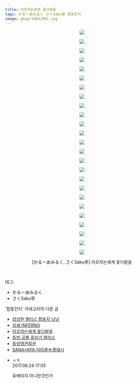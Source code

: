 ```yaml
---
title: 아르쟈논에게 꽃다발을
tags: かるーあみるく さくSaku亭 합동인지
image: ghap/1984/001.jpg
---
```

<div class="article">
<p style="text-align: center; clear: none; float: none;"><img src="{{ site.nasurl }}/ghap/1984/001.jpg"/></p>
<p style="text-align: center; clear: none; float: none;"><img src="{{ site.nasurl }}/ghap/1984/002.jpg"/></p>
<p style="text-align: center; clear: none; float: none;"><img src="{{ site.nasurl }}/ghap/1984/003.jpg"/></p>
<p style="text-align: center; clear: none; float: none;"><img src="{{ site.nasurl }}/ghap/1984/004.jpg"/></p>
<p style="text-align: center; clear: none; float: none;"><img src="{{ site.nasurl }}/ghap/1984/005.jpg"/></p>
<p style="text-align: center; clear: none; float: none;"><img src="{{ site.nasurl }}/ghap/1984/006.jpg"/></p>
<p style="text-align: center; clear: none; float: none;"><img src="{{ site.nasurl }}/ghap/1984/007.jpg"/></p>
<p style="text-align: center; clear: none; float: none;"><img src="{{ site.nasurl }}/ghap/1984/008.jpg"/></p>
<p style="text-align: center; clear: none; float: none;"><img src="{{ site.nasurl }}/ghap/1984/009.jpg"/></p>
<p style="text-align: center; clear: none; float: none;"><img src="{{ site.nasurl }}/ghap/1984/010.jpg"/></p>
<p style="text-align: center; clear: none; float: none;"><img src="{{ site.nasurl }}/ghap/1984/011.jpg"/></p>
<p style="text-align: center; clear: none; float: none;"><img src="{{ site.nasurl }}/ghap/1984/012.jpg"/></p>
<p style="text-align: center; clear: none; float: none;"><img src="{{ site.nasurl }}/ghap/1984/013.jpg"/></p>
<p style="text-align: center; clear: none; float: none;"><img src="{{ site.nasurl }}/ghap/1984/014.jpg"/></p>
<p style="text-align: center; clear: none; float: none;"><img src="{{ site.nasurl }}/ghap/1984/015.jpg"/></p>
<p style="text-align: center; clear: none; float: none;"><img src="{{ site.nasurl }}/ghap/1984/016.jpg"/></p>
<p style="text-align: center; clear: none; float: none;"><img src="{{ site.nasurl }}/ghap/1984/017.jpg"/></p>
<p style="text-align: center; clear: none; float: none;"><img src="{{ site.nasurl }}/ghap/1984/018.jpg"/></p>
<p style="text-align: center; clear: none; float: none;"><img src="{{ site.nasurl }}/ghap/1984/019.jpg"/></p>
<p style="text-align: center; clear: none; float: none;"><img src="{{ site.nasurl }}/ghap/1984/020.jpg"/></p>
<p style="text-align: center; clear: none; float: none;"><img src="{{ site.nasurl }}/ghap/1984/021.jpg"/></p>
<p style="text-align: center; clear: none; float: none;"><img src="{{ site.nasurl }}/ghap/1984/022.jpg"/></p>
<p style="text-align: center; clear: none; float: none;"><img src="{{ site.nasurl }}/ghap/1984/023.jpg"/></p>
<p style="text-align: center; clear: none; float: none;"><img src="{{ site.nasurl }}/ghap/1984/024.jpg"/></p>
<p style="text-align: center; clear: none; float: none;"><img src="{{ site.nasurl }}/ghap/1984/025.jpg"/></p>
<p style="text-align: center; clear: none; float: none;">[かるーあみるく, さくSaku亭] 아르쟈논에게 꽃다발을</p>
<p><br/></p>
</div><div class="tagTrail">
<p>태그: </p>
<ul>
<li>かるーあみるく</li>
<li>さくSaku亭</li>
</ul>
</div><div class="another">
<p>'합동인지' 카테고리의 다른 글</p>
<ul>
<li><a href="/2016-09-06-ghap_2023">얍샵한 앨리스 합동지 냥냥</a></li>
<li><a href="/2016-09-04-ghap_1992">상쇄 INFERNO</a></li>
<li><a href="/2016-09-04-ghap_1984">아르쟈논에게 꽃다발을</a></li>
<li><a href="/2016-09-03-ghap_1979">동방 공룡 쥬라기 앨리스</a></li>
<li><a href="/2016-08-29-ghap_1906">동방앵견회권</a></li>
<li><a href="/2016-08-26-ghap_1836">SANA×AYA 미라클☆플래시</a></li>
</ul>
</div><div class="cb_module cb_fluid">
<div class="cb_wrt cb_profile">
<div class="comment">
<ul>
<li class="cb_thumb_off" id="comment15021595">
<div class="cb_comment_area">
<div class="cb_info_area">
<div class="cb_section">
<span class="cb_nick_name">ㅅㅇ</span>
</div>
<div class="cb_section">
<span class="cb_date">2017.06.24 17:05 </span>
</div>
</div>
<div class="cb_dsc_comment">
<p class="cb_dsc">
											유배되지 아니한것인가
										</p>
</div>
</div></li>
</ul>
</div>
</div><!-- commentList close -->
</div>